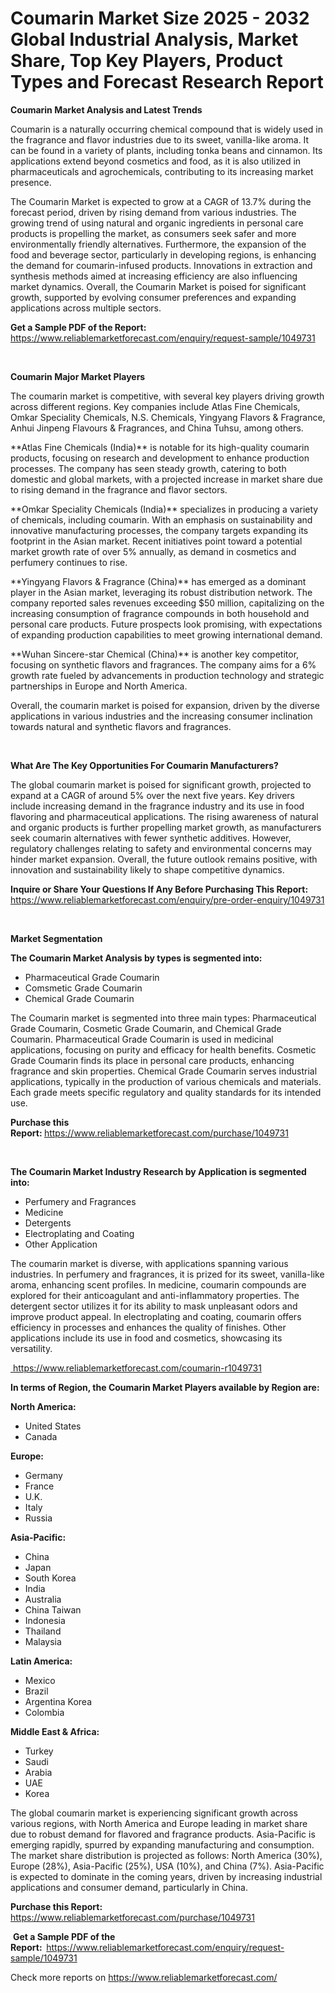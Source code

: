 <p><h1>Coumarin Market Size 2025 - 2032 Global Industrial Analysis, Market Share, Top Key Players, Product Types and Forecast Research Report</h1></p><p><strong>Coumarin Market Analysis and Latest Trends</strong></p>
<p><p>Coumarin is a naturally occurring chemical compound that is widely used in the fragrance and flavor industries due to its sweet, vanilla-like aroma. It can be found in a variety of plants, including tonka beans and cinnamon. Its applications extend beyond cosmetics and food, as it is also utilized in pharmaceuticals and agrochemicals, contributing to its increasing market presence.</p><p>The Coumarin Market is expected to grow at a CAGR of 13.7% during the forecast period, driven by rising demand from various industries. The growing trend of using natural and organic ingredients in personal care products is propelling the market, as consumers seek safer and more environmentally friendly alternatives. Furthermore, the expansion of the food and beverage sector, particularly in developing regions, is enhancing the demand for coumarin-infused products. Innovations in extraction and synthesis methods aimed at increasing efficiency are also influencing market dynamics. Overall, the Coumarin Market is poised for significant growth, supported by evolving consumer preferences and expanding applications across multiple sectors.</p></p>
<p><strong>Get a Sample PDF of the Report:&nbsp;</strong> <a href="https://www.reliablemarketforecast.com/enquiry/request-sample/1049731?utm_campaign=3223&utm_medium=2&utm_source=Github&utm_content=ia&utm_term=02042025&utm_id=coumarin">https://www.reliablemarketforecast.com/enquiry/request-sample/1049731</a></p>
<p>&nbsp;</p>
<p><strong>Coumarin Major Market Players</strong></p>
<p><p>The coumarin market is competitive, with several key players driving growth across different regions. Key companies include Atlas Fine Chemicals, Omkar Speciality Chemicals, N.S. Chemicals, Yingyang Flavors & Fragrance, Anhui Jinpeng Flavours & Fragrances, and China Tuhsu, among others. </p><p>**Atlas Fine Chemicals (India)** is notable for its high-quality coumarin products, focusing on research and development to enhance production processes. The company has seen steady growth, catering to both domestic and global markets, with a projected increase in market share due to rising demand in the fragrance and flavor sectors.</p><p>**Omkar Speciality Chemicals (India)** specializes in producing a variety of chemicals, including coumarin. With an emphasis on sustainability and innovative manufacturing processes, the company targets expanding its footprint in the Asian market. Recent initiatives point toward a potential market growth rate of over 5% annually, as demand in cosmetics and perfumery continues to rise.</p><p>**Yingyang Flavors & Fragrance (China)** has emerged as a dominant player in the Asian market, leveraging its robust distribution network. The company reported sales revenues exceeding $50 million, capitalizing on the increasing consumption of fragrance compounds in both household and personal care products. Future prospects look promising, with expectations of expanding production capabilities to meet growing international demand.</p><p>**Wuhan Sincere-star Chemical (China)** is another key competitor, focusing on synthetic flavors and fragrances. The company aims for a 6% growth rate fueled by advancements in production technology and strategic partnerships in Europe and North America.</p><p>Overall, the coumarin market is poised for expansion, driven by the diverse applications in various industries and the increasing consumer inclination towards natural and synthetic flavors and fragrances.</p></p>
<p>&nbsp;</p>
<p><strong>What Are The Key Opportunities For Coumarin Manufacturers?</strong></p>
<p><p>The global coumarin market is poised for significant growth, projected to expand at a CAGR of around 5% over the next five years. Key drivers include increasing demand in the fragrance industry and its use in food flavoring and pharmaceutical applications. The rising awareness of natural and organic products is further propelling market growth, as manufacturers seek coumarin alternatives with fewer synthetic additives. However, regulatory challenges relating to safety and environmental concerns may hinder market expansion. Overall, the future outlook remains positive, with innovation and sustainability likely to shape competitive dynamics.</p></p>
<p><strong>Inquire or Share Your Questions If Any Before Purchasing This Report:</strong> <a href="https://www.reliablemarketforecast.com/enquiry/pre-order-enquiry/1049731?utm_campaign=3223&utm_medium=2&utm_source=Github&utm_content=ia&utm_term=02042025&utm_id=coumarin">https://www.reliablemarketforecast.com/enquiry/pre-order-enquiry/1049731</a></p>
<p>&nbsp;</p>
<p><strong>Market Segmentation</strong></p>
<p><strong>The Coumarin Market Analysis by types is segmented into:</strong></p>
<p><ul><li>Pharmaceutical Grade Coumarin</li><li>Comsmetic Grade Coumarin</li><li>Chemical Grade Coumarin</li></ul></p>
<p><p>The Coumarin market is segmented into three main types: Pharmaceutical Grade Coumarin, Cosmetic Grade Coumarin, and Chemical Grade Coumarin. Pharmaceutical Grade Coumarin is used in medicinal applications, focusing on purity and efficacy for health benefits. Cosmetic Grade Coumarin finds its place in personal care products, enhancing fragrance and skin properties. Chemical Grade Coumarin serves industrial applications, typically in the production of various chemicals and materials. Each grade meets specific regulatory and quality standards for its intended use.</p></p>
<p><strong>Purchase this Report:&nbsp;</strong><a href="https://www.reliablemarketforecast.com/purchase/1049731?utm_campaign=3223&utm_medium=2&utm_source=Github&utm_content=ia&utm_term=02042025&utm_id=coumarin">https://www.reliablemarketforecast.com/purchase/1049731</a></p>
<p>&nbsp;</p>
<p><strong>The Coumarin Market Industry Research by Application is segmented into:</strong></p>
<p><ul><li>Perfumery and Fragrances</li><li>Medicine</li><li>Detergents</li><li>Electroplating and Coating</li><li>Other Application</li></ul></p>
<p><p>The coumarin market is diverse, with applications spanning various industries. In perfumery and fragrances, it is prized for its sweet, vanilla-like aroma, enhancing scent profiles. In medicine, coumarin compounds are explored for their anticoagulant and anti-inflammatory properties. The detergent sector utilizes it for its ability to mask unpleasant odors and improve product appeal. In electroplating and coating, coumarin offers efficiency in processes and enhances the quality of finishes. Other applications include its use in food and cosmetics, showcasing its versatility.</p></p>
<p><a href="https://www.reliablemarketforecast.com/coumarin-r1049731?utm_campaign=3223&utm_medium=2&utm_source=Github&utm_content=ia&utm_term=02042025&utm_id=coumarin">&nbsp;https://www.reliablemarketforecast.com/coumarin-r1049731</a></p>
<p><strong>In terms of Region, the Coumarin Market Players available by Region are:</strong></p>
<p>
    <p> <strong> North America: </strong>
        <ul>
            <li>United States</li>
            <li>Canada</li>
        </ul>
        </p> 
    <p> <strong> Europe: </strong>
        <ul>
            <li>Germany</li>
            <li>France</li>
            <li>U.K.</li>
            <li>Italy</li>
            <li>Russia</li>
        </ul>
        </p> 
    <p> <strong> Asia-Pacific: </strong>
        <ul>
            <li>China</li>
            <li>Japan</li>
            <li>South Korea</li>
            <li>India</li>
            <li>Australia</li>
            <li>China Taiwan</li>
            <li>Indonesia</li>
            <li>Thailand</li>
            <li>Malaysia</li>
        </ul>
        </p> 
    <p> <strong> Latin America: </strong>
        <ul>
            <li>Mexico</li>
            <li>Brazil</li>
            <li>Argentina Korea</li>
            <li>Colombia</li>
        </ul>
        </p> 
    <p> <strong> Middle East & Africa: </strong>
        <ul>
            <li>Turkey</li>
            <li>Saudi</li>
            <li>Arabia</li>
            <li>UAE</li>
            <li>Korea</li>
        </ul>
    </p>
    </p>
<p><p>The global coumarin market is experiencing significant growth across various regions, with North America and Europe leading in market share due to robust demand for flavored and fragrance products. Asia-Pacific is emerging rapidly, spurred by expanding manufacturing and consumption. The market share distribution is projected as follows: North America (30%), Europe (28%), Asia-Pacific (25%), USA (10%), and China (7%). Asia-Pacific is expected to dominate in the coming years, driven by increasing industrial applications and consumer demand, particularly in China.</p></p>
<p><strong>Purchase this Report: </strong><a href="https://www.reliablemarketforecast.com/purchase/1049731?utm_campaign=3223&utm_medium=2&utm_source=Github&utm_content=ia&utm_term=02042025&utm_id=coumarin">https://www.reliablemarketforecast.com/purchase/1049731</a></p>
<p>&nbsp;<strong>Get a Sample PDF of the Report:&nbsp;&nbsp;</strong><a href="https://www.reliablemarketforecast.com/enquiry/request-sample/1049731?utm_campaign=3223&utm_medium=2&utm_source=Github&utm_content=ia&utm_term=02042025&utm_id=coumarin">https://www.reliablemarketforecast.com/enquiry/request-sample/1049731</a></p>
<p><strong></strong></p>
<p>Check more reports on <a href="https://www.reliablemarketforecast.com/?utm_campaign=3223&utm_medium=2&utm_source=Github&utm_content=ia&utm_term=02042025&utm_id=coumarin">https://www.reliablemarketforecast.com/</a></p>